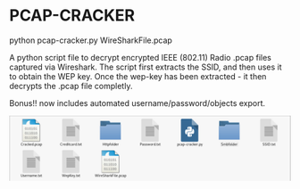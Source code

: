 # PCAP-CRACKER

python pcap-cracker.py WireSharkFile.pcap


A python script file to decrypt encrypted IEEE (802.11) Radio .pcap files captured via Wireshark.
The script first extracts the SSID, and then uses it to obtain the WEP key.
Once the wep-key has been extracted - it then decrypts the .pcap file completly.

Bonus!! now includes automated username/password/objects export.

![Screenshot2](Image2.PNG)


